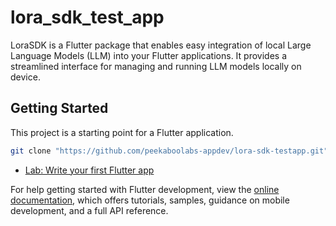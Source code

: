 # lora_sdk_test_app

LoraSDK is a Flutter package that enables easy integration of local Large Language Models (LLM) into your Flutter applications. It provides a streamlined interface for managing and running LLM models locally on device.

## Getting Started

This project is a starting point for a Flutter application.

```bash
git clone "https://github.com/peekaboolabs-appdev/lora-sdk-testapp.git"
```

- [Lab: Write your first Flutter app](https://lora.peekaboolabs.ai/)


For help getting started with Flutter development, view the
[online documentation](https://docs.flutter.dev/), which offers tutorials,
samples, guidance on mobile development, and a full API reference.
